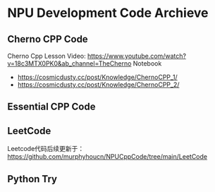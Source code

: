 # NPU Development Code Archieve

## Cherno CPP Code

Cherno Cpp Lesson Video: https://www.youtube.com/watch?v=18c3MTX0PK0&ab_channel=TheCherno
Notebook
- https://cosmicdusty.cc/post/Knowledge/ChernoCPP_1/
- https://cosmicdusty.cc/post/Knowledge/ChernoCPP_2/

## Essential CPP Code

## LeetCode

Leetcode代码后续更新于：https://github.com/murphyhoucn/NPUCppCode/tree/main/LeetCode

## Python Try

